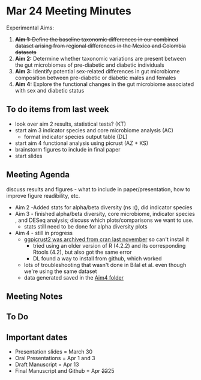 # Mar 24 Meeting Minutes

Experimental Aims: 
1. ~~**Aim 1:** Define the baseline taxonomic differences in our combined dataset arising from regional differences in the Mexico and Colombia datasets~~
2. **Aim 2:** Determine whether taxonomic variations are present between the gut microbiomes of pre-diabetic and diabetic individuals
3. **Aim 3:** Identify potential sex-related differences in gut microbiome composition between pre-diabetic or diabetic males and females
4. **Aim 4:** Explore the functional changes in the gut microbiome associated with sex and diabetic status

## To do items from last week
* look over aim 2 results, statistical tests? (KT)
* start aim 3 indicator species and core microbiome analysis (AC) 
  * format indicator species output table (DL)
* start aim 4 functional analysis using picrust (AZ + KS)
* brainstorm figures to include in final paper
* start slides

## Meeting Agenda
discuss results and figures - what to include in paper/presentation, how to improve figure readibility, etc. 
* Aim 2 -Added stats for alpha/beta diversity (ns :(), did indicator species
* Aim 3 - finished alpha/beta diversity, core microbiome, indicator species , and DESeq analysis; discuss which plots/comparisons we want to use.
    * stats still need to be done for alpha diversity plots 
* Aim 4 - still in progress
  * [ggpicrust2 was archived from cran last november](https://l.messenger.com/l.php?u=https%3A%2F%2Fcran.r-project.org%2Fweb%2Fpackages%2Fggpicrust2%2Findex.html&h=AT2Nq3GEsG2HzKg-uUq8QIdhbyiaSnH-oLlHIJ22IsSfJ08DHGynmvRS0FEfyvrplSndor4aPQtc2_vUC3PJjne4E_S9kYeH8Cns_5XCfI9YScPT5mtz4zzqo-51QDrE1WHAeg) so can't install it
    * tried using an older version of R (4.2.2) and its corresponding Rtools (4.2), but also got the same error
    * DL found a way to install from github, which worked
  * lots of troubleshooting that wasn't done in Bilal et al. even though we're using the same dataset
  * data generated saved in the [Aim4 folder](../data/Aim4)

## Meeting Notes


## To Do


## Important dates
* Presentation slides = March 30
* Oral Presentations = Apr 1 and 3
* Draft Manuscript = Apr 13
* Final Manuscript and Github = Apr ~~22~~25
